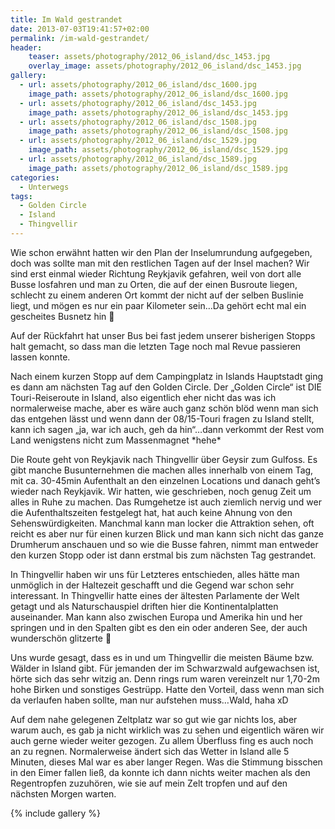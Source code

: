 ```yaml
---
title: Im Wald gestrandet
date: 2013-07-03T19:41:57+02:00
permalink: /im-wald-gestrandet/
header:
    teaser: assets/photography/2012_06_island/dsc_1453.jpg
    overlay_image: assets/photography/2012_06_island/dsc_1453.jpg
gallery:
  - url: assets/photography/2012_06_island/dsc_1600.jpg
    image_path: assets/photography/2012_06_island/dsc_1600.jpg
  - url: assets/photography/2012_06_island/dsc_1453.jpg
    image_path: assets/photography/2012_06_island/dsc_1453.jpg
  - url: assets/photography/2012_06_island/dsc_1508.jpg
    image_path: assets/photography/2012_06_island/dsc_1508.jpg
  - url: assets/photography/2012_06_island/dsc_1529.jpg
    image_path: assets/photography/2012_06_island/dsc_1529.jpg
  - url: assets/photography/2012_06_island/dsc_1589.jpg
    image_path: assets/photography/2012_06_island/dsc_1589.jpg
categories:
  - Unterwegs
tags:
  - Golden Circle
  - Island
  - Thingvellir
---
```


Wie schon erwähnt hatten wir den Plan der Inselumrundung aufgegeben, doch was sollte man mit den restlichen Tagen auf der Insel machen? 
Wir sind erst einmal wieder Richtung Reykjavik gefahren, weil von dort alle Busse losfahren und man zu Orten, 
die auf der einen Busroute liegen, schlecht zu einem anderen Ort kommt der nicht auf der selben Buslinie liegt, 
und mögen es nur ein paar Kilometer sein…Da gehört echt mal ein gescheites Busnetz hin 🙁

Auf der Rückfahrt hat unser Bus bei fast jedem unserer bisherigen Stopps halt gemacht,
 so dass man die letzten Tage noch mal Revue passieren lassen konnte.

Nach einem kurzen Stopp auf dem Campingplatz in Islands Hauptstadt ging es dann am nächsten Tag auf den Golden Circle. 
Der „Golden Circle“ ist DIE Touri-Reiseroute in Island, also eigentlich eher nicht das was ich normalerweise mache, 
aber es wäre auch ganz schön blöd wenn man sich das entgehen lässt und wenn dann der 08/15-Touri fragen zu Island stellt, 
kann ich sagen „ja, war ich auch, geh da hin“…dann verkommt der Rest vom Land wenigstens nicht zum Massenmagnet \*hehe\*

Die Route geht von Reykjavik nach Thingvellir über Geysir zum Gulfoss. Es gibt manche Busunternehmen die machen alles innerhalb von einem Tag, 
mit ca. 30-45min Aufenthalt an den einzelnen Locations und danach geht’s wieder nach Reykjavik. Wir hatten, 
wie geschrieben, noch genug Zeit um alles in Ruhe zu machen. Das Rumgehetze ist auch ziemlich nervig und wer die Aufenthaltszeiten festgelegt hat, 
hat auch keine Ahnung von den Sehenswürdigkeiten. Manchmal kann man locker die Attraktion sehen, 
oft reicht es aber nur für einen kurzen Blick und man kann sich nicht das ganze Drumherum anschauen und so wie die Busse fahren, 
nimmt man entweder den kurzen Stopp oder ist dann erstmal bis zum nächsten Tag gestrandet.

In Thingvellir haben wir uns für Letzteres entschieden, alles hätte man unmöglich in der Haltezeit geschafft und die Gegend war schon sehr interessant. 
In Thingvellir hatte eines der ältesten Parlamente der Welt getagt und als Naturschauspiel driften hier die Kontinentalplatten auseinander. 
Man kann also zwischen Europa und Amerika hin und her springen und in den Spalten gibt es den ein oder anderen See, der auch wunderschön glitzerte 🙂

Uns wurde gesagt, dass es in und um Thingvellir die meisten Bäume bzw. Wälder in Island gibt. 
Für jemanden der im Schwarzwald aufgewachsen ist, hörte sich das sehr witzig an. 
Denn rings rum waren vereinzelt nur 1,70-2m hohe Birken und sonstiges Gestrüpp. Hatte den Vorteil, dass wenn man sich da verlaufen haben sollte, 
man nur aufstehen muss…Wald, haha xD

Auf dem nahe gelegenen Zeltplatz war so gut wie gar nichts los, aber warum auch, es gab ja nicht wirklich was zu sehen und 
eigentlich wären wir auch gerne wieder weiter gezogen. Zu allem Überfluss fing es auch noch an zu regnen. 
Normalerweise ändert sich das Wetter in Island alle 5 Minuten, dieses Mal war es aber langer Regen. 
Was die Stimmung bisschen in den Eimer fallen ließ, da konnte ich dann nichts weiter machen als den Regentropfen zuzuhören, 
wie sie auf mein Zelt tropfen und auf den nächsten Morgen warten.

{% include gallery %}